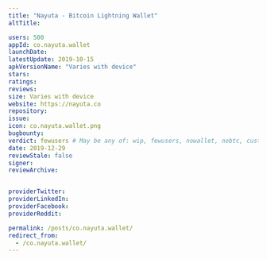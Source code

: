 ```yaml
---
title: "Nayuta - Bitcoin Lightning Wallet"
altTitle: 

users: 500
appId: co.nayuta.wallet
launchDate: 
latestUpdate: 2019-10-15
apkVersionName: "Varies with device"
stars: 
ratings: 
reviews: 
size: Varies with device
website: https://nayuta.co
repository: 
issue: 
icon: co.nayuta.wallet.png
bugbounty: 
verdict: fewusers # May be any of: wip, fewusers, nowallet, nobtc, custodial, nosource, nonverifiable, reproducible, bounty, defunct
date: 2019-12-29
reviewStale: false
signer: 
reviewArchive:


providerTwitter: 
providerLinkedIn: 
providerFacebook: 
providerReddit: 

permalink: /posts/co.nayuta.wallet/
redirect_from:
  - /co.nayuta.wallet/
---
```



